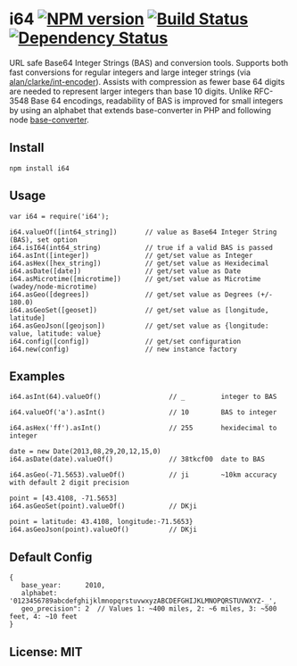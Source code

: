 # i64 [![NPM version](https://badge.fury.io/js/i64.png)](http://badge.fury.io/js/i64) [![Build Status](https://travis-ci.org/angleman/i64.png)](https://travis-ci.org/angleman/i64) [![Dependency Status](https://gemnasium.com/angleman/i64.png)](https://gemnasium.com/angleman/i64) 

URL safe Base64 Integer Strings (BAS) and conversion tools. Supports both fast conversions for regular integers and large integer strings (via [alan/clarke/int-encoder](http://github.com/alanclarke/int-encoder)). Assists with compression as fewer base 64 digits are needed to represent larger integers than base 10 digits. Unlike RFC-3548 Base 64 encodings, readability of BAS is improved for small integers by using an alphabet that extends base-converter in PHP and following node [base-converter](https://github.com/naholyr/node-base-converter).


## Install

```
npm install i64
```

## Usage

```
var i64 = require('i64');

i64.valueOf([int64_string])       // value as Base64 Integer String (BAS), set option
i64.isI64(int64_string)           // true if a valid BAS is passed
i64.asInt([integer])              // get/set value as Integer
i64.asHex([hex_string])           // get/set value as Hexidecimal
i64.asDate([date])                // get/set value as Date
i64.asMicrotime([microtime])      // get/set value as Microtime (wadey/node-microtime)
i64.asGeo([degrees])              // get/set value as Degrees (+/- 180.0)
i64.asGeoSet([geoset])            // get/set value as [longitude, latitude]
i64.asGeoJson([geojson])          // get/set value as {longitude: value, latitude: value}
i64.config([config])              // get/set configuration
i64.new(config)                   // new instance factory
```

## Examples

```
i64.asInt(64).valueOf()                 // _         integer to BAS

i64.valueOf('a').asInt()                // 10        BAS to integer 

i64.asHex('ff').asInt()                 // 255       hexidecimal to integer

date = new Date(2013,08,29,20,12,15,0)
i64.asDate(date).valueOf()              // 38tkcf00  date to BAS 

i64.asGeo(-71.5653).valueOf()           // ji        ~10km accuracy with default 2 digit precision

point = [43.4108, -71.5653]
i64.asGeoSet(point).valueOf()           // DKji     

point = latitude: 43.4108, longitude:-71.5653}
i64.asGeoJson(point).valueOf()          // DKji     
```

## Default Config

```
{ 
   base_year:      2010,
   alphabet:       '0123456789abcdefghijklmnopqrstuvwxyzABCDEFGHIJKLMNOPQRSTUVWXYZ-_',
   geo_precision": 2  // Values 1: ~400 miles, 2: ~6 miles, 3: ~500 feet, 4: ~10 feet
}
```

## License: MIT
